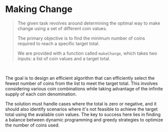 # Making Change

> The given task revolves around determining the optimal way to make change using a set of different coin values.
>
> The primary objective is to find the minimum number of coins required to reach a specific target total.
>
> We are provided with a function called `makeChange`, which takes two inputs: a list of coin values and a target total.
>
<br>

The goal is to design an efficient algorithm that can efficiently select the fewest number of coins from the list to meet the target total. This involves considering various coin combinations while taking advantage of the infinite supply of each coin denomination.

The solution must handle cases where the total is zero or negative, and it should also identify scenarios where it's not feasible to achieve the target total using the available coin values. The key to success here lies in finding a balance between dynamic programming and greedy strategies to optimize the number of coins used.
